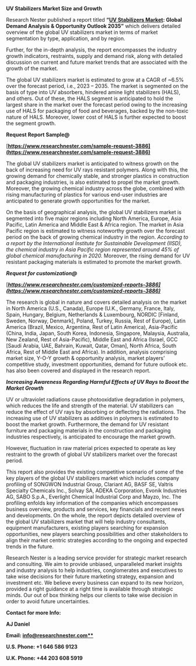 ﻿**UV Stabilizers Market Size and Growth**

Research Nester published a report titled **“[UV Stabilizers Market](https://www.researchnester.com/reports/uv-stabilizers-market/3886): Global Demand Analysis & Opportunity Outlook 2035”** which delivers detailed overview of the global UV stabilizers market in terms of market segmentation by type, application, and by region.

Further, for the in-depth analysis, the report encompasses the industry growth indicators, restraints, supply and demand risk, along with detailed discussion on current and future market trends that are associated with the growth of the market.

The global UV stabilizers market is estimated to grow at a CAGR of ~6.5% over the forecast period, i.e., 2023 – 2035. The market is segmented on the basis of type into UV absorbers, hindered amine light stabilizers (HALS), and others. Out of these, the HALS segment is anticipated to hold the largest share in the market over the forecast period owing to the increasing use of HALS for packaging of food and beverages, backed by the non-toxic nature of HALS. Moreover, lower cost of HALS is further expected to boost the segment growth.

**Request Report Sample@**

[**https://www.researchnester.com/sample-request-3886](https://www.researchnester.com/sample-request-3886)** 

The global UV stabilizers market is anticipated to witness growth on the back of increasing need for UV rays resistant polymers. Along with this, the growing demand for chemically stable, and stronger plastics in construction and packaging industries, is also estimated to propel the market growth. Moreover, the growing chemical industry across the globe, combined with rising manufacturing of plastics for various end-user industries are anticipated to generate growth opportunities for the market. 

On the basis of geographical analysis, the global UV stabilizers market is segmented into five major regions including North America, Europe, Asia Pacific, Latin America and Middle East & Africa region. The market in Asia Pacific region is estimated to witness noteworthy growth over the forecast period on the back of growing chemical industry in the region. *According to a report by the International Institute for Sustainable Development (IISD), the chemical industry in Asia Pacific region represented around 45% of global chemical manufacturing in 2020.* Moreover, the rising demand for UV resistant packaging materials is estimated to promote the market growth. 

***Request for customization@***

[***https://www.researchnester.com/customized-reports-3886](https://www.researchnester.com/customized-reports-3886)*** 

The research is global in nature and covers detailed analysis on the market in North America (U.S., Canada), Europe (U.K., Germany, France, Italy, Spain, Hungary, Belgium, Netherlands & Luxembourg, NORDIC [Finland, Sweden, Norway, Denmark], Poland, Turkey, Russia, Rest of Europe), Latin America (Brazil, Mexico, Argentina, Rest of Latin America), Asia-Pacific (China, India, Japan, South Korea, Indonesia, Singapore, Malaysia, Australia, New Zealand, Rest of Asia-Pacific), Middle East and Africa (Israel, GCC [Saudi Arabia, UAE, Bahrain, Kuwait, Qatar, Oman], North Africa, South Africa, Rest of Middle East and Africa). In addition, analysis comprising market size, Y-O-Y growth & opportunity analysis, market players’ competitive study, investment opportunities, demand for future outlook etc. has also been covered and displayed in the research report.

***Increasing Awareness Regarding Harmful Effects of UV Rays to Boost the Market Growth***

UV or ultraviolet radiations cause photooxidative degradation in polymers, which reduces the life and strength of the material. UV stabilizers can reduce the effect of UV rays by absorbing or deflecting the radiations. The increasing use of UV stabilizers as additives in polymers is estimated to boost the market growth. Furthermore, the demand for UV resistant furniture and packaging materials in the construction and packaging industries respectively, is anticipated to encourage the market growth.

However, fluctuation in raw material prices expected to operate as key restraint to the growth of global UV stabilizers market over the forecast period.

This report also provides the existing competitive scenario of some of the key players of the global UV stabilizers market which includes company profiling of SONGWON Industrial Group, Clariant AG, BASF SE, Valtris Specialty Chemicals Inc., Solvay SA, ADEKA Corporation, Evonik Industries AG, SABO S.p.A., Everlight Chemical Industrial Corp and Mayzo, Inc. The profiling enfolds key information of the companies which encompasses business overview, products and services, key financials and recent news and developments. On the whole, the report depicts detailed overview of the global UV stabilizers market that will help industry consultants, equipment manufacturers, existing players searching for expansion opportunities, new players searching possibilities and other stakeholders to align their market centric strategies according to the ongoing and expected trends in the future.      

Research Nester is a leading service provider for strategic market research and consulting. We aim to provide unbiased, unparalleled market insights and industry analysis to help industries, conglomerates and executives to take wise decisions for their future marketing strategy, expansion and investment etc. We believe every business can expand to its new horizon, provided a right guidance at a right time is available through strategic minds. Our out of box thinking helps our clients to take wise decision in order to avoid future uncertainties.

**Contact for more Info:**

**AJ Daniel**

**Email: [info@researchnester.com**](mailto:info@researchnester.com)**

**U.S. Phone: +1 646 586 9123** 

**U.K. Phone: +44 203 608 5919**


